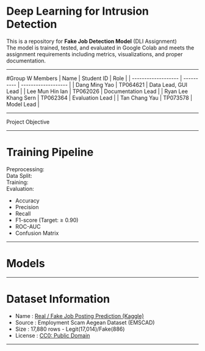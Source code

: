 # Deep Learning for Intrusion Detection <br>
This is a repository for **Fake Job Detection Model** (DLI Assignment) <br>
The model is trained, tested, and evaluated in Google Colab and meets the assignment requirements including metrics, visualizations, and proper documentation.
_______

#Group W Members
| Name                | Student ID | Role                |
| ------------------- | ---------- | ------------------- |
| Dang Ming Yao       | TP064621   | Data Lead, GUI Lead |
| Lee Mun Hin Ian     | TP062026   | Documentation Lead  |
| Ryan Lee Khang Sern | TP062364   | Evaluation Lead     |
| Tan Chang Yau       | TP073578   | Model Lead          |
_______

Project Objective
_______

# Training Pipeline <br>
Preprocessing:  <br>
Data Split:  <br>
Training:  <br>
Evaluation: <br>
- Accuracy
- Precision
- Recall
- F1-score (Target: ≥ 0.90)
- ROC-AUC
- Confusion Matrix
_______

# Models
_______

# Dataset Information
- Name : [Real / Fake Job Posting Prediction (Kaggle)](https://www.kaggle.com/datasets/shivamb/real-or-fake-fake-jobposting-prediction/data)
- Source : Employment Scam Aegean Dataset (EMSCAD)
- Size :  17,880 rows - Legit(17,014)/Fake(886)
- License : [CC0: Public Domain](https://creativecommons.org/publicdomain/zero/1.0)
_______

